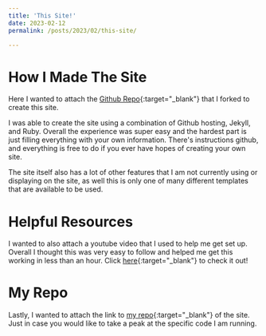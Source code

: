 ```yaml
---
title: 'This Site!'
date: 2023-02-12
permalink: /posts/2023/02/this-site/

---
```


How I Made The Site
======

Here I wanted to attach the [Github Repo](https://github.com/academicpages/academicpages.github.io){:target="_blank"} that I forked to create this site. 

I was able to create the site using a combination of Github hosting, Jekyll, and Ruby. Overall the experience was super easy and the hardest part is just filling everything with your own information. There's instructions github, and everything is free to do if you ever have hopes of creating your own site. 

The site itself also has a lot of other features that I am not currently using or displaying on the site, as well this is only one of many different templates that are available to be used. 


Helpful Resources
======
I wanted to also attach a youtube video that I used to help me get set up. Overall I thought this was very easy to follow and helped me get this working in less than an hour. Click [here](https://www.youtube.com/watch?v=8lJhXJCUYCc){:target="_blank"} to check it out!


My Repo
======
Lastly, I wanted to attach the link to [my repo](https://github.com/jacobhellenbrand/jacobhellenbrand.github.io){:target="_blank"} of the site. Just in case you would like to take a peak at the specific code I am running. 